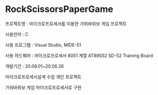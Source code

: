 # RockScissorsPaperGame

프로젝트명 : 마이크로프로세서를 이용한 가위바위보 게임 프로젝트

사용언어 : C

사용 프로그램 : Visual Studio, MIDE-51

사용 하드웨어 : 마이크로프로세서 8051 계열 AT89S52 SD-52 Training Board

개발기간 : 20.06.01~20.06.26

마이크로프로세서설계 수업 개인 프로젝트

가위바위보 게임 마이크로프로세서로 구현


